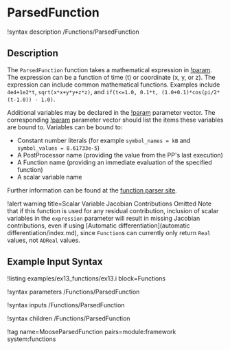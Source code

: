 # ParsedFunction

!syntax description /Functions/ParsedFunction

## Description

The `ParsedFunction` function takes a mathematical expression in [!param](/Functions/ParsedFunction/expression).  The
expression can be a function of time (t) or coordinate (x, y, or z).  The expression
can include common mathematical functions.  Examples include `4e4+1e2*t`,
`sqrt(x*x+y*y+z*z)`, and `if(t<=1.0, 0.1*t, (1.0+0.1)*cos(pi/2*(t-1.0)) - 1.0)`.

Additional variables may be declared in the [!param](/Functions/ParsedFunction/symbol_names) parameter vector. The
corresponding [!param](/Functions/ParsedFunction/symbol_values) parameter vector should list the items these variables are
bound to. Variables can be bound to:

- Constant number literals (for example `symbol_names = kB` and `symbol_values = 8.61733e-5`)
- A PostProcessor name (providing the value from the PP's last execution)
- A Function name (providing an immediate evaluation of the specified function)
- A scalar variable name


Further information can be found at the
[function parser site](http://warp.povusers.org/FunctionParser/).

!alert warning title=Scalar Variable Jacobian Contributions Omitted
Note that if this function is used for any residual contribution, inclusion of
scalar variables in the `expression` parameter will result in missing Jacobian
contributions, even if using [Automatic differentiation](automatic differentiation/index.md),
since `Function`s can currently only return `Real` values, not `ADReal` values.

## Example Input Syntax

!listing examples/ex13_functions/ex13.i block=Functions

!syntax parameters /Functions/ParsedFunction

!syntax inputs /Functions/ParsedFunction

!syntax children /Functions/ParsedFunction

!tag name=MooseParsedFunction pairs=module:framework system:functions
